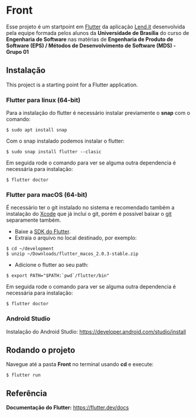 # Front

Esse projeto é um startpoint em [Flutter](https://flutter.dev/) da aplicação [Lend.it](https://github.com/fga-eps-mds/2020.2-Lend.it) desenvolvida pela equipe formada pelos alunos da **Universidade de Brasília** do curso de **Engenharia de Software** nas matérias de **Engenharia de Produto de Software (EPS) / Métodos de Desenvolvimento de Software (MDS) - Grupo 01**

## Instalação

This project is a starting point for a Flutter application.
### Flutter para linux (64-bit)

Para a instalação do flutter é necessário instalar previamente o **snap** com o comando:
```
$ sudo apt install snap
```

Com o snap instalado podemos instalar o flutter:
```
$ sudo snap install flutter --clasic
```

Em seguida rode o comando para ver se alguma outra dependencia é necessária para instalação:
```
$ flutter doctor
```

### Flutter para macOS (64-bit)

É necessário ter o git instalado no sistema e recomendado também a instalação do [Xcode](https://developer.apple.com/xcode/) que já inclui o git, porém é possível baixar o [git](https://git-scm.com/download/mac) separamente também.

* Baixe a [SDK do Flutter](https://storage.googleapis.com/flutter_infra/releases/stable/macos/flutter_macos_2.0.3-stable.zip).
* Extraia o arquivo no local destinado, por exemplo:
```
$ cd ~/development
$ unzip ~/Downloads/flutter_macos_2.0.3-stable.zip
```
* Adicione o flutter ao seu path:
```
$ export PATH="$PATH:`pwd`/flutter/bin"
```
Em seguida rode o comando para ver se alguma outra dependencia é necessária para instalação:
```
$ flutter doctor
```

### Android Studio

Instalação do Android Studio: https://developer.android.com/studio/install

## Rodando o projeto

Navegue até a pasta **Front** no terminal usando **cd** e execute:

```
$ flutter run
```

## Referência

**Documentação do Flutter:** https://flutter.dev/docs

